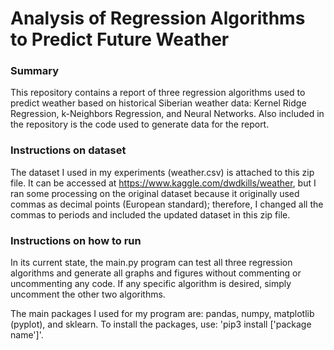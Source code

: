 # Analysis of Regression Algorithms to Predict Future Weather

### Summary
This repository contains a report of three regression algorithms used to predict weather based on historical Siberian weather data: Kernel Ridge Regression, k-Neighbors Regression, and Neural Networks. Also included in the repository is the code used to generate data for the report.

### Instructions on dataset
The dataset I used in my experiments (weather.csv) is attached to this zip file. It can be accessed at https://www.kaggle.com/dwdkills/weather, but I ran some processing on the original dataset because it originally used commas as decimal points (European standard); therefore, I changed all the commas to periods and included the updated dataset in this zip file.

### Instructions on how to run
In its current state, the main.py program can test all three regression algorithms and generate all graphs and figures without commenting or uncommenting any code. If any specific algorithm is desired, simply uncomment the other two algorithms.

The main packages I used for my program are: pandas, numpy, matplotlib (pyplot), and sklearn. To install the packages, use: 'pip3 install ['package name']'.
